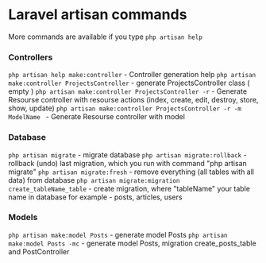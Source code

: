 # Laravel artisan commands

More commands are available if you type ```php artisan help``` 

### Controllers

```php artisan help make:controller```  - Controller generation help
```php artisan make:controller ProjectsController```  - generate ProjectsController class ( empty )
```php artisan make:controller ProjectsController -r```  - Generate Resourse controller with resourse actions (index, create, edit, destroy, store, show, update)
```php artisan make:controller ProjectsController -r -m ModelName ```  - Generate Resourse controller with model


### Database

```php artisan migrate``` - migrate database
```php artisan migrate:rollback``` - rollback (undo) last migration, which you run with command "php artisan migrate"
```php artisan migrate:fresh``` - remove everything (all tables with all data) from database
```php artisan migrate:migration create_tableName_table``` - create migration, where "tableName" your table name in database for example - posts, articles, users

### Models

```php artisan make:model Posts``` - generate model Posts
```php artisan make:model Posts -mc``` - generate model Posts, migration create_posts_table and PostController


